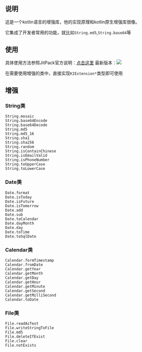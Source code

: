 ## 说明

这是一个kotlin语言的增强库，他的实现原理和kotlin原生增强库很像。

它集成了开发者常用的功能，就比如`String.md5`,`String.base64`等

## 使用

具体使用方法参照JitPack官方说明：[点击这里](https://jitpack.io/#sollyu/kotlin-extension-model/) 最新版本：[![](https://jitpack.io/v/sollyu/kotlin-extension-model.svg)](https://jitpack.io/#sollyu/kotlin-extension-model)

在需要使用增强的类中，直接实现`KIExtension*`类型即可使用

## 增强

### String类

```
String.mosaic
String.base64Encode
String.base64Decode
String.md5
String.md5_16
String.sha1
String.sha256
String.random
String.isContainChinese
String.isEmailValid
String.isPhoneNumber
String.toUpperCase
String.toLowerCase
```

### Date类

```
Date.format
Date.isToday
Date.isFuture
Date.isTomorrow
Date.add
Date.sub
Date.toCalendar
Date.dayMonth
Date.day
Date.toTime
Date.toSqlDate
```

### Calendar类

```
Calendar.formTimestamp
Calendar.fromDate
Calendar.getYear
Calendar.getMonth
Calendar.getDay
Calendar.getHour
Calendar.getMinute
Calendar.getSecond
Calendar.getMilliSecond
Calendar.toDate
```

### File类

```
File.readAsText
File.writeStringToFile
File.md5
File.deleteIfExist
File.clear
File.notExists
```